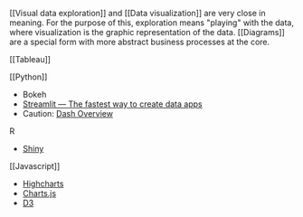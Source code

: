 [[Visual data exploration]] and [[Data visualization]] are very close in meaning. For the purpose of this, exploration means "playing" with the data, where visualization is the graphic representation of the data. [[Diagrams]] are a special form with more abstract business processes at the core.

[[Tableau]]

[[Python]]
- Bokeh
- [Streamlit — The fastest way to create data apps](https://www.streamlit.io/)
- Caution: [Dash Overview](https://plotly.com/dash/)

R
- [Shiny](https://shiny.rstudio.com/)

[[Javascript]]
- [Highcharts](https://www.highcharts.com/)
- [Charts.js](https://www.chartjs.org/)
- [D3](https://d3js.org/)
